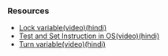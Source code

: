 ### Resources
- [Lock variable(video)(hindi)](https://youtu.be/TrV_dOX_YHw)
- [Test and Set Instruction in OS(video)(hindi)](https://youtu.be/9hzoO4hBXFw)
- [Turn variable(video)(hindi)](https://youtu.be/kMlJT1BDIMg)

